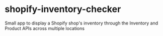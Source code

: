 # shopify-inventory-checker
Small app to display a Shopify shop's inventory through the Inventory and Product APIs across multiple locations

